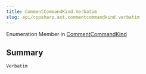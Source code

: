 ```yaml
---
title: CommentCommandKind.Verbatim
slug: api/cppsharp.ast.commentcommandkind.verbatim
---
```

Enumeration Member in [CommentCommandKind](/api/cppsharp/ast/commentcommandkind)

## Summary



```csharp
Verbatim
```

